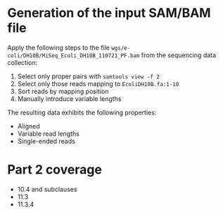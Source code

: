 # Generation of the input SAM/BAM file

Apply the following steps to the file ``wgs/e-coli/DH10B/MiSeq_Ecoli_DH10B_110721_PF.bam`` from the sequencing data collection:

1. Select only proper pairs with ``samtools view -f 2``
2. Select only those reads mapping to ``EcoliDH10B.fa:1-10``
4. Sort reads by mapping position
5. Manually introduce variable lengths

The resulting data exhibits the following properties:

- Aligned
- Variable read lengths
- Single-ended reads

# Part 2 coverage

- 10.4 and subclauses
- 11.3
- 11.3.4
